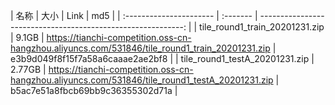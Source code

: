 | 名称                    | 大小     |                                                         Link | md5                    |
| :---------------------- | :------- | -----------------------------------------------------------: |
| tile_round1_train_20201231.zip         | 9.1GB | https://tianchi-competition.oss-cn-hangzhou.aliyuncs.com/531846/tile_round1_train_20201231.zip | e3b9d049f8f15f7a58a6caaae2ae2bf8     |
| tile_round1_testA_20201231.zip         | 2.77GB | https://tianchi-competition.oss-cn-hangzhou.aliyuncs.com/531846/tile_round1_testA_20201231.zip | b5ac7e51a8fbcb69bb9c36355302d71a     |